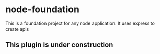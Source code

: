 # node-foundation
This is a foundation project for any node application. It uses express to create apis

## This plugin is under construction
